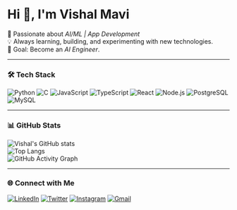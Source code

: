 # Hi 👋, I'm Vishal Mavi  

🚀 Passionate about *AI/ML | App Development*  
💡 Always learning, building, and experimenting with new technologies.  
🎯 Goal: Become an *AI Engineer*.  

---

### 🛠 Tech Stack
![Python](https://img.shields.io/badge/Python-3776AB?style=for-the-badge&logo=python&logoColor=white)
![C](https://img.shields.io/badge/C-00599C?style=for-the-badge&logo=c&logoColor=white)
![JavaScript](https://img.shields.io/badge/JavaScript-323330?style=for-the-badge&logo=javascript&logoColor=f7df1e)
![TypeScript](https://img.shields.io/badge/TypeScript-007ACC?style=for-the-badge&logo=typescript&logoColor=white)
![React](https://img.shields.io/badge/React-20232A?style=for-the-badge&logo=react&logoColor=61DAFB)
![Node.js](https://img.shields.io/badge/Node.js-339933?style=for-the-badge&logo=nodedotjs&logoColor=white)
![PostgreSQL](https://img.shields.io/badge/PostgreSQL-316192?style=for-the-badge&logo=postgresql&logoColor=white)
![MySQL](https://img.shields.io/badge/MySQL-4479A1?style=for-the-badge&logo=mysql&logoColor=white)

---

### 📊 GitHub Stats
![Vishal's GitHub stats](https://github-readme-stats.vercel.app/api?username=Itsmavi-X&show_icons=true&theme=radical)  
![Top Langs](https://github-readme-stats.vercel.app/api/top-langs/?username=Itsmavi-X&layout=compact&theme=radical)  
![GitHub Activity Graph](https://github-readme-activity-graph.vercel.app/graph?username=Itsmavi-X&theme=react-dark)

---

### 🌐 Connect with Me
[![LinkedIn](https://img.shields.io/badge/LinkedIn-blue?style=for-the-badge&logo=linkedin)]([https://linkedin.com/in/YOUR_LINKEDIN](https://www.linkedin.com/in/vishal-mavi-a09532292/))  
[![Twitter](https://img.shields.io/badge/Twitter-1DA1F2?style=for-the-badge&logo=twitter&logoColor=white)]([https://twitter.com/YOUR_TWITTER](https://x.com/VishalM74953727))
[![Instagram](https://img.shields.io/badge/Instagram-E4405F?style=for-the-badge&logo=instagram&logoColor=white)](https://instagram.com/YOUR_INSTAGRAM)
[![Gmail](https://img.shields.io/badge/Gmail-D14836?style=for-the-badge&logo=gmail&logoColor=white)](mailto:vishalmavi823@gmail.com)
